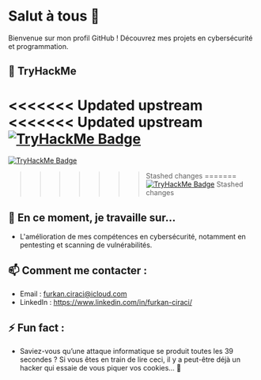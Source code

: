 # Salut à tous 👋

Bienvenue sur mon profil GitHub ! Découvrez mes projets en cybersécurité et programmation.

## 🎯 TryHackMe
<<<<<<< Updated upstream
<<<<<<< Updated upstream
[![TryHackMe Badge](https://tryhackme-badges.s3.amazonaws.com/savon.png?1736006448)](https://tryhackme.com/r/p/savon)
=======
[![TryHackMe Badge](https://tryhackme-badges.s3.amazonaws.com/savon.png?1736006586)](https://tryhackme.com/r/p/savon)
>>>>>>> Stashed changes
=======
[![TryHackMe Badge](https://tryhackme-badges.s3.amazonaws.com/savon.png?1736006642)](https://tryhackme.com/r/p/savon)
>>>>>>> Stashed changes

## 🔭 En ce moment, je travaille sur...
- L'amélioration de mes compétences en cybersécurité, notamment en pentesting et scanning de vulnérabilités.

## 📫 Comment me contacter :
- Email : furkan.ciraci@icloud.com
- LinkedIn : https://www.linkedin.com/in/furkan-ciraci/

## ⚡ Fun fact :
- Saviez-vous qu’une attaque informatique se produit toutes les 39 secondes ? Si vous êtes en train de lire ceci, il y a peut-être déjà un hacker qui essaie de vous piquer vos cookies… 🍪
